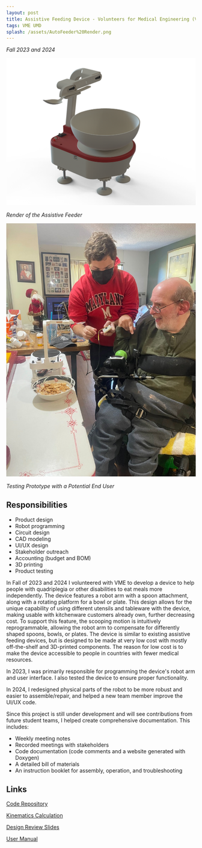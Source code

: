 ```yaml
---
layout: post
title: Assistive Feeding Device - Volunteers for Medical Engineering (VME)
tags: VME UMD
splash: /assets/AutoFeeder%20Render.png
---
```


*Fall 2023 and 2024*

![](/assets/AutoFeeder%20Render.png)

*Render of the Assistive Feeder*

![](/assets/AutoFeeder%20Trial.jpg)

*Testing Prototype with a Potential End User*

## Responsibilities
- Product design
- Robot programming
- Circuit design
- CAD modeling
- UI/UX design
- Stakeholder outreach
- Accounting (budget and BOM)
- 3D printing
- Product testing

In Fall of 2023 and 2024 I volunteered with VME to develop a device to help people with quadriplegia or other disabilities to eat meals more independently.
The device features a robot arm with a spoon attachment, along with a rotating platform for a bowl or plate.
This design allows for the unique capability of using different utensils and tableware with the device, making usable with kitchenware customers already own, further decreasing cost.
To support this feature, the scooping motion is intuitively reprogrammable, allowing the robot arm to compensate for differently shaped spoons, bowls, or plates.
The device is similar to existing assistive feeding devices, but is designed to be made at very low cost with mostly off-the-shelf and 3D-printed components.
The reason for low cost is to make the device accessible to people in countries with fewer medical resources.

In 2023, I was primarily responsible for programming the device's robot arm and user interface. I also tested the device to ensure proper functionality.

In 2024, I redesigned physical parts of the robot to be more robust and easier to assemble/repair, and helped a new team member improve the UI/UX code.

Since this project is still under development and will see contributions from future student teams, I helped create comprehensive documentation. This includes:
- Weekly meeting notes
- Recorded meetings with stakeholders
- Code documentation (code comments and a website generated with Doxygen)
- A detailed bill of materials
- An instruction booklet for assembly, operation, and troubleshooting

## Links

[Code Repository](https://github.com/shua5115/AutoFeeder)

[Kinematics Calculation](https://www.desmos.com/calculator/d9fl9r0jze)

[Design Review Slides](/assets/Autofeeder%20PRAC.pdf)

[User Manual](/assets/Assistive%20Feeder%20Manual%20F24.pdf)